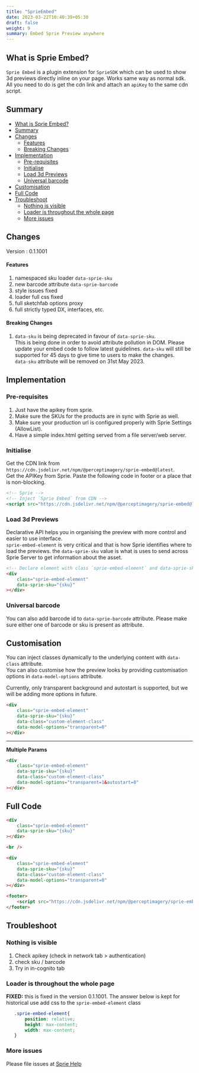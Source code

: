 ```yaml
---
title: "SprieEmbed"
date: 2023-03-22T10:40:39+05:30
draft: false
weight: 9
summary: Embed Sprie Preview anywhere
---
```



## What is Sprie Embed?
`Sprie Embed` is a plugin extension for `SprieSDK` which can be used to show 3d previews directly inline on your page. Works same way as normal sdk. All you need to do is get the cdn link and attach an `apiKey` to the same cdn script. 

## Summary
- [What is Sprie Embed?](#what-is-sprie-embed)
- [Summary](#summary)
- [Changes](#changes)
    - [Features](#features)
    - [Breaking Changes](#breaking-changes)
- [Implementation](#implementation)
  - [Pre-requisites](#pre-requisites)
  - [Initialise](#initialise)
  - [Load 3d Previews](#load-3d-previews)
  - [Universal barcode](#universal-barcode)
- [Customisation](#customisation)
- [Full Code](#full-code)
- [Troubleshoot](#troubleshoot)
  - [Nothing is visible](#nothing-is-visible)
  - [Loader is throughout the whole page](#loader-is-throughout-the-whole-page)
  - [More issues](#more-issues)

## Changes
Version : 0.1.1001

#### Features
1. namespaced sku loader `data-sprie-sku`
2. new barcode attribute `data-sprie-barcode`
3. style issues fixed
4. loader full css fixed
5. full sketchfab options proxy
6. full strictly typed DX, interfaces, etc.


#### Breaking Changes
1. `data-sku` is being deprecated in favour of `data-sprie-sku`.  
This is being done in order to avoid attribute pollution in DOM. Please update your embed code to follow latest guidelines. `data-sku` will still be supported for 45 days to give time to users to make the changes.  
`data-sku` attribute will be removed on 31st May 2023.


## Implementation

### Pre-requisites  
1. Just have the apikey from sprie. 
2. Make sure the SKUs for the products are in sync with Sprie as well.
3. Make sure your production url is configured properly with Sprie Settings (AllowList).
4. Have a simple index.html getting served from a file server/web server.

### Initialise
Get the CDN link from `https://cdn.jsdelivr.net/npm/@perceptimagery/sprie-embed@latest`.  
Get the APIKey from Sprie. Paste the following code in footer or a place that is non-blocking.

```HTML
<!-- Sprie -->
<!-- Inject `Sprie Embed` from CDN -->
<script src="https://cdn.jsdelivr.net/npm/@perceptimagery/sprie-embed@latest?apikey={apikey}"></script>
```

### Load 3d Previews
Declarative API helps you in organising the preview with more control and easier to use interface.  
`sprie-embed-element` is very critical and that is how Sprie identifies where to load the previews. the `data-sprie-sku` value is what is uses to send across Sprie Server to get information about the asset. 
```HTML
<!-- Declare element with class `sprie-embed-element` and data-sprie-sku. This will get transformed after authentication -->
<div
    class="sprie-embed-element"
    data-sprie-sku="{sku}"
></div>
```

### Universal barcode
You can also add barcode id to `data-sprie-barcode` attribute. Please make sure either one of barcode or sku is present as attribute.



## Customisation
You can inject classes dynamically to the underlying content with `data-class` attribute.  
You can also customise how the preview looks by providing customisation options in `data-model-options` attribute. 


Currently, only transparent background and autostart is supported, but we will be adding more options in future. 
```HTML
<div
    class="sprie-embed-element"
    data-sprie-sku="{sku}"
    data-class="custom-element-class"
    data-model-options="transparent=0"
></div>

```

 ---
__Multiple Params__
```HTML
<div
    class="sprie-embed-element"
    data-sprie-sku="{sku}"
    data-class="custom-element-class"
    data-model-options="transparent=1&autostart=0"
></div>

```



## Full Code
```HTML
<div
    class="sprie-embed-element"
    data-sprie-sku="{sku}"
></div>

<br />

<div
    class="sprie-embed-element"
    data-sprie-sku="{sku}"
    data-class="custom-element-class"
    data-model-options="transparent=0"
></div>

<footer>
    <script src="https://cdn.jsdelivr.net/npm/@perceptimagery/sprie-embed@latest?apikey={apikey}"> </script>
</footer>


```

## Troubleshoot
### Nothing is visible

1. Check apikey (check in network tab > authentication)
2. check sku / barcode
3. Try in in-cognito tab

### Loader is throughout the whole page
 __FIXED:__ this is fixed in the version 0.1.1001. The answer below is kept for historical use
 add css to the `sprie-embed-element` class 
 ```CSS
    .sprie-embed-element{
        position: relative;
        height: max-content;
        width: max-content;
    }
 ```

 ### More issues 
 Please file issues at <a href="mailto:tech@perceptimagery.com?subject=Sprie%20Embed%20issue&body=Issue%20regarding%20Sprie%20Embed%3A%0A">Sprie Help</a>